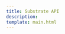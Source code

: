 ```yaml
---
title: Substrate API
description: 
template: main.html
---
```


<div class='subsection-wrapper'></div>